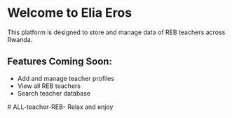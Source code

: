 <!DOCTYPE html>
<html lang="en">
<head>
  <meta charset="UTF-8">
  <meta name="viewport" content="width=device-width, initial-scale=1.0">
  <title>Elia Eros - REB Teachers</title>
</head>
<body>
  <h1>Welcome to Elia Eros</h1>
  <p>This platform is designed to store and manage data of REB teachers across Rwanda.</p>

  <h2>Features Coming Soon:</h2>
  <ul>
    <li>Add and manage teacher profiles</li>
    <li>View all REB teachers</li>
    <li>Search teacher database</li>
  </ul>
</body>
</html># ALL-teacher-REB-
Relax and enjoy 
